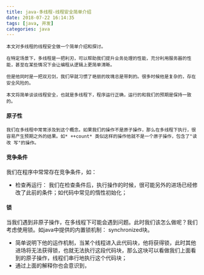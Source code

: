 ```yaml
---
title: java-多线程-线程安全简单介绍
date: 2018-07-22 16:14:35
tags: [java, 并发]
categories: java
---
```

    本文对多线程的线程安全做一个简单介绍和探讨。

    在特定场景下，多线程是一把利刃，可以帮助我们提升业务处理的性能，充分利用服务器的性能，甚至在某些情况下会让编程从逻辑上更简单清晰。

    但是他同时是一把双刃剑，我们早就习惯了艳丽的玫瑰总是带刺的。很多时候他是复杂的，存在安全风险的。

    本文将简单谈谈线程安全，也就是多线程下，程序运行正确，运行的和我们的预期是保持一致的。

  #### 原子性
    我们在多线程中常常涉及到这个概念。如果我们的操作不是原子操作，那么在多线程下执行，很容易产生预期之外的结果。如* ++count* 类似这样的操作他就不是一个原子操作，包含了"读 改 写"的操作。

#### 竞争条件
我们在程序中常常存在竞争条件，如：
- 检查再运行： 我们在检查条件后，执行操作的时候，很可能另外的进场已经修改了此前的条件；如代码中常见的惰性初始化；

#### 锁
当我们遇到非原子操作，在多线程下可能会遇到问题。此时我们该怎么做呢？我们考虑使用锁。如java中提供的内置锁机制： synchronized块。
- 简单说明下他的运作机制，当某个线程进入此代码块，他将获得锁，此时其他进场将无法获得锁，也就无法执行这段代码块，那么这块可以看做我们上面看到的原子操作，线程们串行地执行这个代码块；
- 通过上面的解释你也会意识到，
